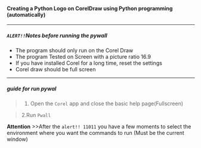 #### Creating a Python Logo on CorelDraw using Python programming (automatically)
___________________________________________________________________________________________________________________________________________
##### `ALERT!!`Notes before running the pywall
  * The program should only run on the Corel Draw
  * The program Tested on Screen with a picture ratio 16.9
  * If you have installed Corel for a long time, reset the settings
  * Corel draw should be full screen
___________________________________________________________________________________________________________________________________________  
##### guide for run pywal
 
 >1. Open the `Corel` app and close the basic help page(Fullscreen)
 
 >2.Run `Pwall`
 
**Attention** >>After the `alert!! 11011` you have a few moments to select the environment where you want the commands to run (Must be the current window)

